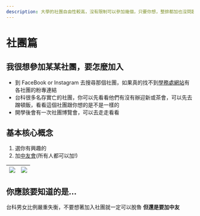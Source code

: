 ```yaml
---
description: 大學的社團自由性較高，沒有限制可以參加幾個，只要你想，整排都加也沒問題。加入的方式通常也很簡單，問問官方IG，或去社辦找學長基本上都沒問題。
---
```


# 社團篇

## 我很想參加某某社團，要怎麼加入

* 到 FaceBook or Instagram 去搜尋那個社團，如果真的找不到[學務處網站](https://student.ntust.edu.tw/p/404-1053-93372.php?Lang=zh-tw)有各社團的粉專連結
* 台科很多名存實亡的社團，你可以先看看他們有沒有辦迎新或茶會，可以先去蹭頓飯，看看這個社團跟你想的是不是一樣的
* 開學後會有一次社團博覽會，可以去走走看看

## 基本核心概念

1. 選你有興趣的
2. 加[中友會](https://www.instagram.com/ntust.midfamily/)(所有人都可以加!)

| ![](https://i.imgur.com/FZLH81j.jpg) | ![](https://i.imgur.com/mLnuRnF.png) |
| ------------------------------------ | ------------------------------------ |

## 你應該要知道的是...

台科男女比例嚴重失衡，不要想著加入社團就一定可以脫魯 **但還是要加中友**
